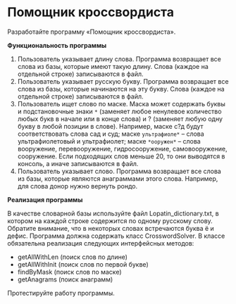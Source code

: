Помощник кроссвордиста
===

Разработайте программу «Помощник кроссвордиста». 

**Функциональность программы**

1. Пользователь  указывает  длину  слова.  Программа  возвращает  все  слова  из базы,  которые  имеют  такую  длину.  Слова  (каждое  на  отдельной  строке) записываются в файл. 
2. Пользователь указывает русскую букву. Программа возвращает все слова из базы,  которые  начинаются  на  эту  букву.  Слова  (каждое  на  отдельной  строке) записываются в файл. 
3. Пользователь  ищет  слово  по  маске.  Маска  может  содержать  буквы  и подстановочные знаки `*` (заменяет любое ненулевое количество любых букв в начале или в конце слова) и ? (заменяет любую одну букву в любой позиции в слове). Например,  маске  с?д  будут  соответствовать  слова  сад  и  суд;  маске `ультрафиоле*` – слова ультрафиолетовый и ультрафиолет; маске `*ооружен*` – слова  вооружение,  перевооружение,  гидросооружение,  самовооружение, сооружение. Если подходящих слов меньше 20, то они выводятся в консоль, а иначе записываются в файл. 
4. Пользователь  указывает  слово.  Программа  возвращает  все  слова  из  базы, которые  являются  анаграммами  этого  слова.  Например, для  слова  донор  нужно вернуть рондо. 
 
**Реализация программы**

В качестве словарной базы используйте файл Lopatin_dictionary.txt, в котором  на  каждой  строке  содержится  по  одному  русскому  слову.  Обратите внимание, что в некоторых словах встречаются буква ё и дефис. Программа должна содержать класс CrosswordSolver. В классе обязательна реализация следующих интерфейсных методов:

* getAllWithLen (поиск слов по длине) 
* getAllWithInit (поиск слов по первой букве)
* findByMask (поиск слов по маске) 
* getAnagrams (поиск анаграмм) 
 
Протестируйте работу программы.
